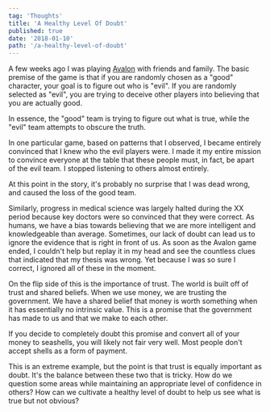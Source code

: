 ```yaml
---
tag: 'Thoughts'
title: 'A Healthy Level Of Doubt'
published: true
date: '2018-01-10'
path: '/a-healthy-level-of-doubt'
---
```


A few weeks ago I was playing [Avalon](https://boardgamegeek.com/boardgame/128882/resistance-avalon) with friends and family.  The basic premise of the game is that if you are randomly chosen as a "good" character, your goal is to figure out who is "evil".  If you are randomly selected as "evil", you are trying to deceive other players into believing that you are actually good.

In essence, the "good" team is trying to figure out what is true, while the "evil" team attempts to obscure the truth.

In one particular game, based on patterns that I observed, I became entirely convinced that I knew who the evil players were.  I made it my entire mission to convince everyone at the table that these people must, in fact, be apart of the evil team.  I stopped listening to others almost entirely.

At this point in the story, it's probably no surprise that I was dead wrong, and caused the loss of the good team.

Similarly, progress in medical science was largely halted during the XX period because key doctors were so convinced that they were correct.  As humans, we have a bias towards believing that we are more intelligent and knowledgeable than average.  Sometimes, our lack of doubt can lead us to ignore the evidence that is right in front of us.  As soon as the Avalon game ended, I couldn't help but replay it in my head and see the countless clues that indicated that my thesis was wrong.  Yet because I was so sure I correct, I ignored all of these in the moment.

On the flip side of this is the importance of trust.  The world is built off of trust and shared beliefs.  When we use money, we are trusting the government.  We have a shared belief that money is worth something when it has essentially no intrinsic value.  This is a promise that the government has made to us and that we make to each other.

If you decide to completely doubt this promise and convert all of your money to seashells, you will likely not fair very well.  Most people don't accept shells as a form of payment.

This is an extreme example, but the point is that trust is equally important as doubt.  It's the balance between these two that is tricky.  How do we question some areas while maintaining an appropriate level of confidence in others?  How can we cultivate a healthy level of doubt to help us see what is true but not obvious?